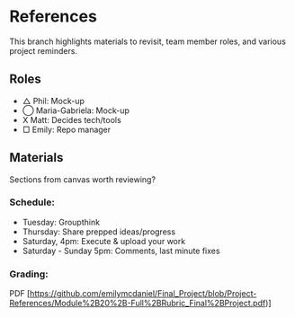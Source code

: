 # References
This branch highlights materials to revisit, team member roles, and various project reminders.

## Roles
- △ Phil: Mock-up
- ◯ Maria-Gabriela: Mock-up
- X Matt: Decides tech/tools
- □ Emily: Repo manager

## Materials
Sections from canvas worth reviewing?

### Schedule:

- Tuesday: Groupthink
- Thursday: Share prepped ideas/progress
- Saturday, 4pm: Execute & upload your work
- Saturday - Sunday 5pm: Comments, last minute fixes

### Grading:

PDF [https://github.com/emilymcdaniel/Final_Project/blob/Project-References/Module%2B20%2B-Full%2BRubric_Final%2BProject.pdf)]
